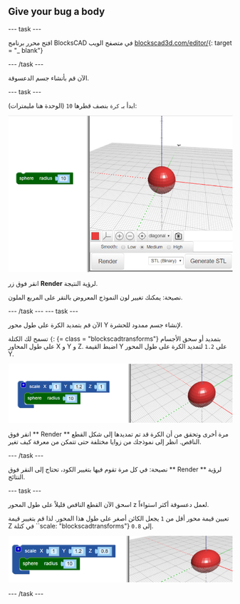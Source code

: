 ## Give your bug a body

--- task ---

افتح محرر برنامج BlocksCAD في متصفح الويب [blockscad3d.com/editor/](https://www.blockscad3d.com/editor/){: target = "_ blank"}

--- /task ---

الآن قم بأنشاء جسم الدعسوقة.

--- task ---

ابدأ بـ `كرة` بنصف قطرها `10` (الوحدة هنا مليمترات):

![لقطة للشاشة](images/bug-body-sphere.png)

انقر فوق زر **Render** لرؤية النتيجة.

نصيحة: يمكنك تغيير لون النموذج المعروض بالنقر على المربع الملون.

--- /task --- --- task ---

الآن قم بتمديد الكرة على طول محور Y لإنشاء جسم ممدود للحشرة.

تسمح لك الكتلة `{`: {= class = "blockscadtransforms"} بتمديد أو سحق الأجسام على طول المحاور X و Y و Z. اضبط القيمة Y على `1.2` لتمديد الكرة على طول المحور Y.

![لقطة للشاشة](images/bug-body-y.png)

انقر فوق ** Render ** مرة أخرى وتحقق من أن الكرة قد تم تمديدها إلى شكل القطع الناقص. انظر إلى نموذجك من زوايا مختلفة حتى تتمكن من معرفة كيف تغير.

--- /task ---

نصيحة: في كل مرة تقوم فيها بتغيير الكود، تحتاج إلى النقر فوق ** Render ** لرؤية النتائج.

--- task ---

اسحق الآن القطع الناقص قليلاً على طول المحور z لعمل دعسوقة أكثر استواءاً.

تعيين قيمة محور أقل من `1` يجعل الكائن أصغر على طول هذا المحور. لذا قم بتغيير قيمة Z في كتلة ``scale: "blockscadtransforms"} إلى `0.8`.

![لقطة للشاشة](images/bug-body-z.png)

--- /task ---




